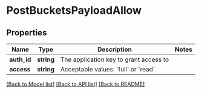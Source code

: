 # PostBucketsPayloadAllow

## Properties
Name | Type | Description | Notes
------------ | ------------- | ------------- | -------------
**auth_id** | **string** | The application key to grant access to | 
**access** | **string** | Acceptable values: &#x60;full&#x60; or &#x60;read&#x60; | 

[[Back to Model list]](../README.md#documentation-for-models) [[Back to API list]](../README.md#documentation-for-api-endpoints) [[Back to README]](../README.md)


